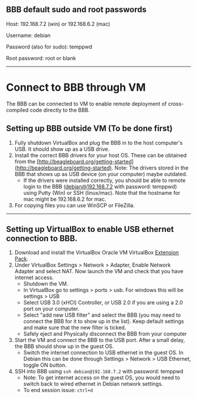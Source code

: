 ## BBB default sudo and root passwords

Host: 192.168.7.2 (win) or 192.168.6.2 (mac)

Username: debian

Password (also for sudo): temppwd

Root password: root or blank

---

# Connect to BBB through VM
The BBB can be connected to VM to enable remote deployment of cross-compiled code directly to the BBB.

## Setting up BBB outside VM (To be done first)

1. Fully shutdown VirtualBox and plug the BBB in to the host computer's USB. It should show up as a USB drive.
2. Install the correct BBB drivers for your host OS. These can be obtained from the [http://beagleboard.org/getting-started](http://beagleboard.org/getting-started). Note: The drivers stored in the BBB that shows up as USB device (on your computer) maybe outdated.
   - If the drivers were installed correctly, you should be able to remote login to the BBB (debian@192.168.7.2 with password: temppwd) using Putty (Win) or SSH (linux/mac). Note that the hostname for mac might be 192.168.6.2 for mac.
3. For copying files you can use WinSCP or FileZilla.

---

## Setting up VirtualBox to enable USB ethernet connection to BBB.

1. Download and install the VirtualBox Oracle VM VirtualBox [Extension Pack](https://www.virtualbox.org/wiki/Downloads).
2. Under VirtualBox Settings > Network > Adapter, Enable Network Adapter and select NAT. Now launch the VM and check that you have internet access.
   - Shutdown the VM.
   - In VirtualBox go to settings > ports > usb. For windows this will be settings > USB
   - Select USB 3.0 (xHCI) Controller, or USB 2.0 if you are using a 2.0 port on your computer.
   - Select "add new USB filter" and select the BBB (you may need to connect the BBB for it to show up in the list). Keep default settings and make sure that the new filter is ticked.
   - Safely eject and Physically disconnect the BBB from your computer
3. Start the VM and connect the BBB to the USB port. After a small delay, the BBB should show up in the guest OS.
   - Switch the internet connection to USB ethernet in the guest OS. In Debian this can be done through Settings > Network > USB Ethernet, toggle ON button.
4. SSH into BBB using `ssh debian@192.168.7.2` with password: temppwd
   - Note: To get internet access on the guest OS, you would need to switch back to wired ethernet in Debian network settings.
   - To end session issue: `ctrl+d`
